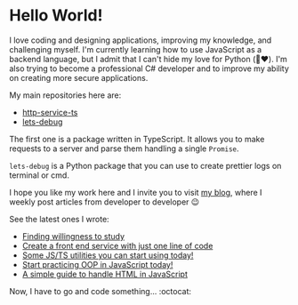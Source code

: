 # Hello World!

I love coding and designing applications, improving my knowledge, and challenging myself. I'm currently learning how to use JavaScript as a backend language, but I admit that I can't hide my love for Python (:see_no_evil::heart:). I'm also trying to become a professional C# developer and to improve my ability on creating more secure applications.

My main repositories here are:

- [http-service-ts](https://github.com/luizfilipezs/http-service-ts)
- [lets-debug](https://github.com/luizfilipezs/lets-debug)

The first one is a package written in TypeScript. It allows you to make requests to a server and parse them handling a single `Promise`.

`lets-debug` is a Python package that you can use to create prettier logs on terminal or cmd.

I hope you like my work here and I invite you to visit [my blog](https://blogdolipe.com.br), where I weekly post articles from developer to developer :wink:

See the latest ones I wrote:

<!-- HASHNODE:START -->
- [Finding willingness to study](https://blogdolipe.com.br/finding-willingness-to-study)
- [Create a front end service with just one line of code](https://blogdolipe.com.br/create-a-front-end-service-with-just-one-line-of-code)
- [Some JS/TS utilities you can start using today!](https://blogdolipe.com.br/some-jsts-utilities-you-can-start-using-today)
- [Start practicing OOP in JavaScript today!](https://blogdolipe.com.br/start-practicing-oop-in-javascript-today)
- [A simple guide to handle HTML in JavaScript](https://blogdolipe.com.br/a-simple-guide-to-handle-html-in-javascript)
<!-- HASHNODE:END -->

Now, I have to go and code something... :octocat:
